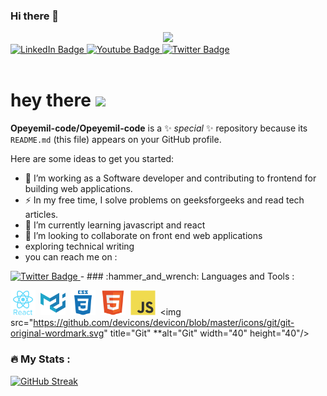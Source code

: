 ### Hi there 👋

<div id="header" align="center">
  <img src="https://media.giphy.com/media/jLK74MUW07RaU/giphy.gif
" width="100"/>
</div>

<div id="badges">
  <a href="your-linkedin-URL">
    <img src="https://img.shields.io/badge/LinkedIn-blue?style=for-the-badge&logo=linkedin&logoColor=white" alt="LinkedIn Badge"/>
  </a>
  <a href="your-youtube-URL">
    <img src="https://img.shields.io/badge/YouTube-red?style=for-the-badge&logo=youtube&logoColor=white" alt="Youtube Badge"/>
  </a>
  <a href="https://twitter.com/Opeyemil1/status/1569374378537648128?s=20&t=ZWIjlHFsBrbjMNppkt8mDw">
    <img src="https://img.shields.io/badge/Twitter-blue?style=for-the-badge&logo=twitter&logoColor=white" alt="Twitter Badge"/>
  </a>
</div>

<img src="https://komarev.com/ghpvc/?username=Opeyemil-code&style=flat-square&color=blue" alt=""/>

<h1>
  hey there
  <img src="https://media.giphy.com/media/hvRJCLFzcasrR4ia7z/giphy.gif" width="30px"/>
</h1>



**Opeyemil-code/Opeyemil-code** is a ✨ _special_ ✨ repository because its `README.md` (this file) appears on your GitHub profile.

Here are some ideas to get you started:
- :telescope: I’m working as a Software developer and contributing to frontend for building web applications.
- :zap: In my free time, I solve problems on geeksforgeeks and read tech articles.
- 🌱 I’m currently learning javascript and react
- 👯 I’m looking to collaborate on front end web applications
- exploring technical writing
- you can reach me on :
<a href="https://twitter.com/Opeyemil1/status/1569374378537648128?s=20&t=ZWIjlHFsBrbjMNppkt8mDw">
    <img src="https://img.shields.io/badge/Twitter-blue?style=for-the-badge&logo=twitter&logoColor=white" alt="Twitter Badge"/>
  </a>
- ### :hammer_and_wrench: Languages and Tools : 
<div>
  
  <img src="https://github.com/devicons/devicon/blob/master/icons/react/react-original-wordmark.svg" title="React" alt="React" width="40" height="40"/>&nbsp;
  <img src="https://github.com/devicons/devicon/blob/master/icons/materialui/materialui-original.svg" title="Material UI" alt="Material UI" width="40" height="40"/>&nbsp;
  <img src="https://github.com/devicons/devicon/blob/master/icons/css3/css3-plain-wordmark.svg"  title="CSS3" alt="CSS" width="40" height="40"/>&nbsp;
  <img src="https://github.com/devicons/devicon/blob/master/icons/html5/html5-original.svg" title="HTML5" alt="HTML" width="40" height="40"/>&nbsp;
  <img src="https://github.com/devicons/devicon/blob/master/icons/javascript/javascript-original.svg" title="JavaScript" alt="JavaScript" width="40" height="40"/>&nbsp;
  <img src="https://github.com/devicons/devicon/blob/master/icons/git/git-original-wordmark.svg" title="Git" **alt="Git" width="40" height="40"/>
</div>

### :fire: My Stats :
[![GitHub Streak](http://github-readme-streak-stats.herokuapp.com?user=opeyemil-code&theme=vue-dark)](https://git.io/streak-stats)
